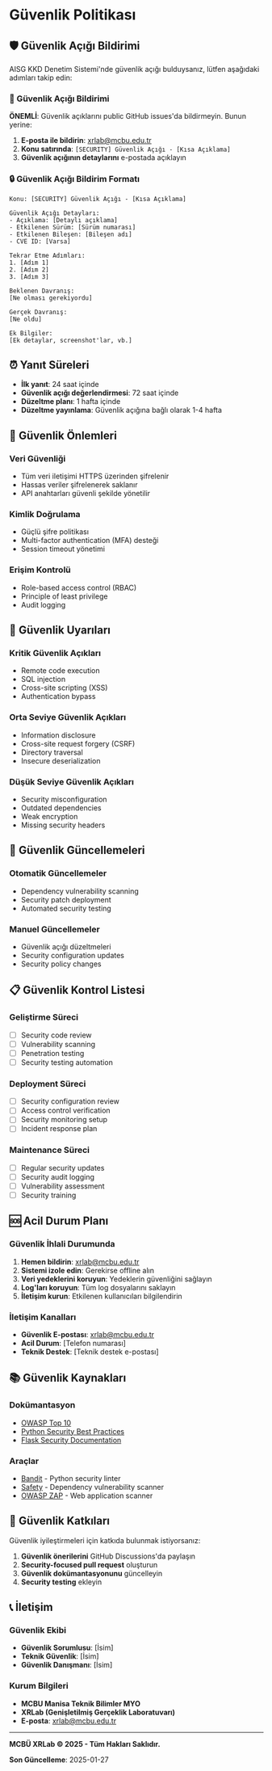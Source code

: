 # Güvenlik Politikası

## 🛡️ Güvenlik Açığı Bildirimi

AISG KKD Denetim Sistemi'nde güvenlik açığı bulduysanız, lütfen aşağıdaki adımları takip edin:

### 📧 Güvenlik Açığı Bildirimi

**ÖNEMLİ**: Güvenlik açıklarını public GitHub issues'da bildirmeyin. Bunun yerine:

1. **E-posta ile bildirin**: xrlab@mcbu.edu.tr
2. **Konu satırında**: `[SECURITY] Güvenlik Açığı - [Kısa Açıklama]`
3. **Güvenlik açığının detaylarını** e-postada açıklayın

### 🔒 Güvenlik Açığı Bildirim Formatı

```
Konu: [SECURITY] Güvenlik Açığı - [Kısa Açıklama]

Güvenlik Açığı Detayları:
- Açıklama: [Detaylı açıklama]
- Etkilenen Sürüm: [Sürüm numarası]
- Etkilenen Bileşen: [Bileşen adı]
- CVE ID: [Varsa]

Tekrar Etme Adımları:
1. [Adım 1]
2. [Adım 2]
3. [Adım 3]

Beklenen Davranış:
[Ne olması gerekiyordu]

Gerçek Davranış:
[Ne oldu]

Ek Bilgiler:
[Ek detaylar, screenshot'lar, vb.]
```

## ⏰ Yanıt Süreleri

- **İlk yanıt**: 24 saat içinde
- **Güvenlik açığı değerlendirmesi**: 72 saat içinde
- **Düzeltme planı**: 1 hafta içinde
- **Düzeltme yayınlama**: Güvenlik açığına bağlı olarak 1-4 hafta

## 🔐 Güvenlik Önlemleri

### Veri Güvenliği
- Tüm veri iletişimi HTTPS üzerinden şifrelenir
- Hassas veriler şifrelenerek saklanır
- API anahtarları güvenli şekilde yönetilir

### Kimlik Doğrulama
- Güçlü şifre politikası
- Multi-factor authentication (MFA) desteği
- Session timeout yönetimi

### Erişim Kontrolü
- Role-based access control (RBAC)
- Principle of least privilege
- Audit logging

## 🚨 Güvenlik Uyarıları

### Kritik Güvenlik Açıkları
- Remote code execution
- SQL injection
- Cross-site scripting (XSS)
- Authentication bypass

### Orta Seviye Güvenlik Açıkları
- Information disclosure
- Cross-site request forgery (CSRF)
- Directory traversal
- Insecure deserialization

### Düşük Seviye Güvenlik Açıkları
- Security misconfiguration
- Outdated dependencies
- Weak encryption
- Missing security headers

## 🔄 Güvenlik Güncellemeleri

### Otomatik Güncellemeler
- Dependency vulnerability scanning
- Security patch deployment
- Automated security testing

### Manuel Güncellemeler
- Güvenlik açığı düzeltmeleri
- Security configuration updates
- Security policy changes

## 📋 Güvenlik Kontrol Listesi

### Geliştirme Süreci
- [ ] Security code review
- [ ] Vulnerability scanning
- [ ] Penetration testing
- [ ] Security testing automation

### Deployment Süreci
- [ ] Security configuration review
- [ ] Access control verification
- [ ] Security monitoring setup
- [ ] Incident response plan

### Maintenance Süreci
- [ ] Regular security updates
- [ ] Security audit logging
- [ ] Vulnerability assessment
- [ ] Security training

## 🆘 Acil Durum Planı

### Güvenlik İhlali Durumunda
1. **Hemen bildirin**: xrlab@mcbu.edu.tr
2. **Sistemi izole edin**: Gerekirse offline alın
3. **Veri yedeklerini koruyun**: Yedeklerin güvenliğini sağlayın
4. **Log'ları koruyun**: Tüm log dosyalarını saklayın
5. **İletişim kurun**: Etkilenen kullanıcıları bilgilendirin

### İletişim Kanalları
- **Güvenlik E-postası**: xrlab@mcbu.edu.tr
- **Acil Durum**: [Telefon numarası]
- **Teknik Destek**: [Teknik destek e-postası]

## 📚 Güvenlik Kaynakları

### Dokümantasyon
- [OWASP Top 10](https://owasp.org/www-project-top-ten/)
- [Python Security Best Practices](https://python-security.readthedocs.io/)
- [Flask Security Documentation](https://flask-security.readthedocs.io/)

### Araçlar
- [Bandit](https://bandit.readthedocs.io/) - Python security linter
- [Safety](https://pyup.io/safety/) - Dependency vulnerability scanner
- [OWASP ZAP](https://owasp.org/www-project-zap/) - Web application scanner

## 🤝 Güvenlik Katkıları

Güvenlik iyileştirmeleri için katkıda bulunmak istiyorsanız:

1. **Güvenlik önerilerini** GitHub Discussions'da paylaşın
2. **Security-focused pull request** oluşturun
3. **Güvenlik dokümantasyonunu** güncelleyin
4. **Security testing** ekleyin

## 📞 İletişim

### Güvenlik Ekibi
- **Güvenlik Sorumlusu**: [İsim]
- **Teknik Güvenlik**: [İsim]
- **Güvenlik Danışmanı**: [İsim]

### Kurum Bilgileri
- **MCBU Manisa Teknik Bilimler MYO**
- **XRLab (Genişletilmiş Gerçeklik Laboratuvarı)**
- **E-posta**: xrlab@mcbu.edu.tr

---

**MCBÜ XRLab © 2025 - Tüm Hakları Saklıdır.**

**Son Güncelleme**: 2025-01-27
